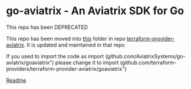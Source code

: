 # go-aviatrix - An Aviatrix SDK for Go
This repo has been DEPRECATED

This repo has been moved into [this](https://github.com/terraform-providers/terraform-provider-aviatrix/tree/master/goaviatrix) folder in repo [terraform-provider-aviatrix](https://github.com/terraform-providers/terraform-provider-aviatrix). It is updated and maintained in that repo


If you used to import the code as import (github.com/AviatrixSystems/go-aviatrix/goaviatrix")
please change it to import (github.com/terraform-providers/terraform-provider-aviatrix/goaviatrix")

[Readme](https://github.com/terraform-providers/terraform-provider-aviatrix/blob/master/goaviatrix/README.md)

